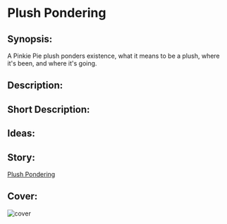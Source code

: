 # Plush Pondering

## Synopsis:
A Pinkie Pie plush ponders existence, what it means to be a plush, where it's been, and where it's going.

## Description:


## Short Description:


## Ideas:


## Story:
[Plush Pondering](./plush-pondering.md)

## Cover:
![cover](./cover.jpg)